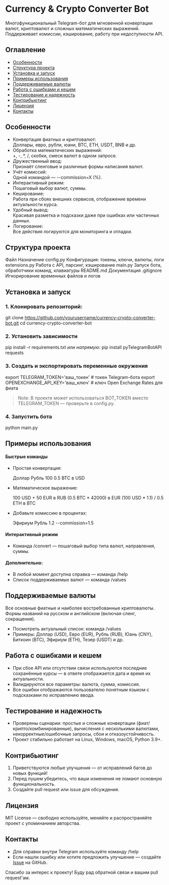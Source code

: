 # Currency & Crypto Converter Bot

Многофункциональный Telegram-бот для мгновенной конвертации валют, криптовалют и сложных математических выражений. Поддерживает комиссии, кэширование, работу при недоступности API.

## Оглавление

- [Особенности](#особенности)
- [Структура проекта](#структура-проекта)
- [Установка и запуск](#установка-и-запуск)
- [Примеры использования](#примеры-использования)
- [Поддерживаемые валюты](#поддерживаемые-валюты)
- [Работа с ошибками и кешем](#работа-с-ошибками-и-кешем)
- [Тестирование и надежность](#тестирование-и-надежность)
- [Контрибьютинг](#контрибьютинг)
- [Лицензия](#лицензия)
- [Контакты](#контакты)

## Особенности

- Конвертация фиатных и криптовалют:  
  Доллары, евро, рубли, юани, BTC, ETH, USDT, BNB и др.
- Обработка математических выражений:  
  +, -, *, /, скобки, смеси валют в одном запросе.
- Дружественный ввод:  
  Признаёт сленговые и различные формы написания валют.
- Учёт комиссий:  
  Одной командой — --commission=X (%).
- Интерактивный режим:  
  Пошаговый выбор валют, суммы.
- Кеширование:  
  Работа при сбоях внешних сервисов, отображение времени актуальности курса.
- Удобный вывод:  
  Красивая разметка и подсказки даже при ошибках или частичных данных.
- Логирование:  
  Все действия логируются для мониторинга и отладки.

## Структура проекта

Файл Назначение
config.py Конфигурация: токены, ключи, валюты, логи
extensions.py Работа с API, парсинг, кэширование
main.py Запуск бота, обработчики команд, клавиатуры
README.md Документация
.gitignore Игнорирование временных файлов и логов
## Установка и запуск

### 1. Клонировать репозиторий:

git clone https://github.com/yourusername/currency-crypto-converter-bot.git
cd currency-crypto-converter-bot
### 2. Установить зависимости

pip install -r requirements.txt
_или напрямую:_
pip install pyTelegramBotAPI requests
### 3. Создать и экспортировать переменные окружения

export TELEGRAM_TOKEN='ваш_токен'            # токен Telegram-бота
export OPENEXCHANGE_API_KEY='ваш_ключ'       # ключ Open Exchange Rates для фиата
> Note: В проекте может использоваться BOT_TOKEN вместо TELEGRAM_TOKEN — проверьте в config.py.

### 4. Запустить бота

python main.py
## Примеры использования

#### Быстрые команды

- Простая конвертация:
   
    Доллар Рубль 100
    0.5 BTC в USD
    
- Математическое выражение:
   
    100 USD + 50 EUR в RUB
    (0.5 BTC * 42000) в EUR
    (100 USD * 1.1) / 0.5 ETH в BTC
    
- Добавьте комиссию в процентах:
   
    Эфириум Рубль 1.2 --commission=1.5
    
#### Интерактивный режим

- Команда /convert — пошаговый выбор типа валют, направления, суммы.

#### Дополнительно:
- В любой момент доступна справка — команда /help
- Список поддерживаемых валют — команда /values

## Поддерживаемые валюты

Все основные фиатные и наиболее востребованные криптовалюты. Формы названий на русском и английском (включая сленг, сокращения).
- Посмотреть актуальный список: команда /values
- Примеры: Доллар (USD), Евро (EUR), Рубль (RUB), Юань (CNY), Биткоин (BTC), Эфириум (ETH), Тезер (USDT) и др.

## Работа с ошибками и кешем

- При сбое API или отсутствии связи используются последние сохранённые курсы — в ответе отображается дата и время их актуальности.
- Валидируются все параметры: валюта, сумма, комиссия.
- Все ошибки отображаются пользователю понятным языком с подсказками по исправлению ввода.

## Тестирование и надежность

- Проверены сценарии: простые и сложные конвертации (фиат/крипто/комбинированные), вычисления с несколькими валютами, некорректные/ошибочные запросы, сбои и отказоустойчивость.
- Проект стабильно работает на Linux, Windows, macOS, Python 3.9+.

## Контрибьютинг

1. Приветствуются любые улучшения — от исправлений багов до новых функций!
2. Перед пушем убедитесь, что ваши изменения не ломают основную функциональность.
3. Создайте pull request или issue для обсуждения.

## Лицензия

MIT License — свободно используйте, меняйте и распространяйте проект с упоминанием авторства.

## Контакты

- Для справки внутри Telegram используйте команду /help
- Если нашли ошибку или хотите предложить улучшение — создайте [Issue](https://github.com/yourusername/currency-crypto-converter-bot/issues) на GitHub.

Спасибо за интерес к проекту! Буду рад обратной связи и вашим pull request'ам.
